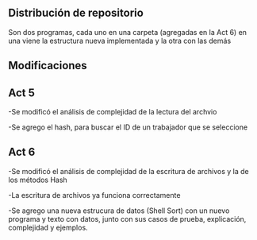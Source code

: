 **Distribución de repositorio**
------------------------------
Son dos programas, cada uno en una carpeta (agregadas en la Act 6) en una viene la estructura nueva implementada y la otra con las demás


**Modificaciones**
-------------------------------
Act 5
--------

-Se modificó el análisis de complejidad de la lectura del archvio

-Se agrego el hash, para buscar el ID de un trabajador que se seleccione

Act 6
-------
-Se modificó el análisis de complejidad de la escritura de archivos y la de los métodos Hash

-La escritura de archivos ya funciona correctamente

-Se agrego una nueva estrucura de datos (Shell Sort) con un nuevo programa y texto con datos, junto con sus casos de prueba, explicación, complejidad y ejemplos.

